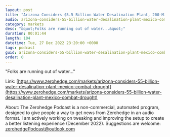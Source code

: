 ```yaml
---
layout: post
title: "Arizona Considers $5.5 Billion Water Desalination Plant, 200-Mile Pipeline From Mexico To Combat Drought"
audio: arizona-considers-55-billion-water-desalination-plant-mexico-combat-drought-0
category: markets
desc: "&quot;Folks are running out of water...&quot;"
duration: 00:01:44
length: 104
datetime: Tue, 27 Dec 2022 23:20:00 +0000
tags: podcast
guid: arizona-considers-55-billion-water-desalination-plant-mexico-combat-drought-0
order: 0
---
```

&quot;Folks are running out of water...&quot;

Link: [https://www.zerohedge.com/markets/arizona-considers-55-billion-water-desalination-plant-mexico-combat-drought](https://www.zerohedge.com/markets/arizona-considers-55-billion-water-desalination-plant-mexico-combat-drought)

About: The Zerohedge Podcast is a non-commercial, automated program, designed to give people a way to get news from Zerohedge in an audio format.  I am actively working on tweaking and improving the setup to create a better listening experience (December 2022).  Suggestions are welcome: [zerohedgePodcast@outlook.com](mailto:zerohedgePodcast@outlook.com)